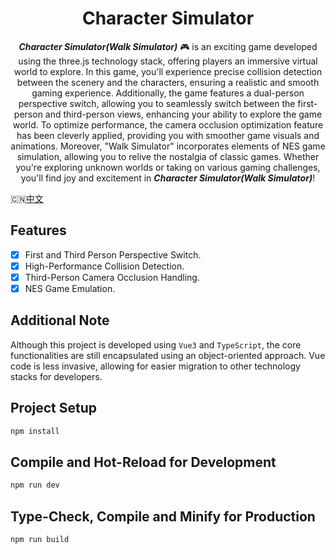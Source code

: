 <h1 align="center">Character Simulator</h1>

<p align="center">
<b><i>Character Simulator(Walk Simulator)</i></b> 🎮 is an exciting game developed using the three.js technology stack, offering players an immersive virtual world to explore. In this game, you'll experience precise collision detection between the scenery and the characters, ensuring a realistic and smooth gaming experience. Additionally, the game features a dual-person perspective switch, allowing you to seamlessly switch between the first-person and third-person views, enhancing your ability to explore the game world. To optimize performance, the camera occlusion optimization feature has been cleverly applied, providing you with smoother game visuals and animations. Moreover, "Walk Simulator" incorporates elements of NES game simulation, allowing you to relive the nostalgia of classic games. Whether you're exploring unknown worlds or taking on various gaming challenges, you'll find joy and excitement in <b><i>Character Simulator(Walk Simulator)</i></b>!
</p>

:cn:[中文](./README_ZH.md)

## Features

- [x] First and Third Person Perspective Switch.
- [x] High-Performance Collision Detection.
- [x] Third-Person Camera Occlusion Handling.
- [x] NES Game Emulation.

## Additional Note
Although this project is developed using `Vue3` and `TypeScript`, the core functionalities are still encapsulated using an object-oriented approach. Vue code is less invasive, allowing for easier migration to other technology stacks for developers.

## Project Setup

```sh
npm install
```

## Compile and Hot-Reload for Development

```sh
npm run dev
```

## Type-Check, Compile and Minify for Production

```sh
npm run build
```

